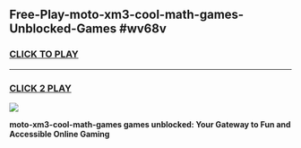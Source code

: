 
## Free-Play-moto-xm3-cool-math-games-Unblocked-Games #wv68v
<h3>
<a href="https://news.freeplayer.one?title=moto-xm3-cool-math-games&ref=8M">CLICK TO PLAY</a></h3>
<hr>

<h3>
<a href="https://news.freeplayer.one?title=moto-xm3-cool-math-games&ref=8M">CLICK 2 PLAY</a>
  
</h3>

<a href="https://news.freeplayer.one?title=moto-xm3-cool-math-games&ref=8M"><img src="https://clearcache.store/games.png"></a>


**moto-xm3-cool-math-games games unblocked: Your Gateway to Fun and Accessible Online Gaming**
